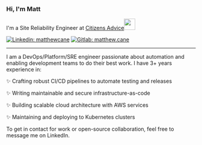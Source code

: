 ### Hi, I'm Matt

I'm a Site Reliability Engineer at [Citizens Advice<img src="https://www.citizensadvice.org.uk/Static/images/logos/ca-logo_100px.svg" width="30">](https://www.citizensadvice.org.uk/)

[![Linkedin: matthewcane](https://img.shields.io/badge/-matthewcane-blue?style=flat-square&logo=Linkedin&logoColor=white&link=https://www.linkedin.com/in/matthew-cane1993//)](https://www.linkedin.com/in/matthew-cane1993/)
[![Gitlab: matthew.cane](https://img.shields.io/badge/-matthew.cane-orange?style=flat-square&logo=Gitlab&link=[https://gitlab.com/Matthew.Cane)](https://gitlab.com/Matthew.Cane)

---

I am a DevOps/Platform/SRE engineer passionate about automation and enabling development teams to do their best work. I have 3+ years experience in:

✨ Crafting robust CI/CD pipelines to automate testing and releases

✨ Writing maintainable and secure infrastructure-as-code

✨ Building scalable cloud architecture with AWS services

✨ Maintaining and deploying to Kubernetes clusters

To get in contact for work or open-source collaboration, feel free to message me on LinkedIn.
